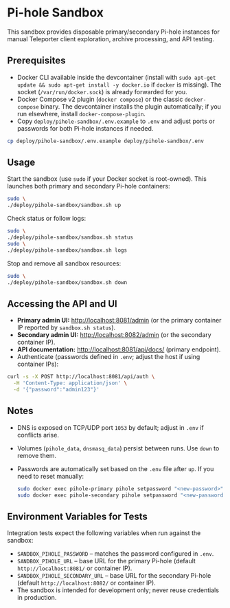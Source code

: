 # Pi-hole Sandbox

This sandbox provides disposable primary/secondary Pi-hole instances for manual Teleporter client exploration, archive processing, and API testing.

## Prerequisites

- Docker CLI available inside the devcontainer (install with `sudo apt-get update && sudo apt-get install -y docker.io` if `docker` is missing). The socket (`/var/run/docker.sock`) is already forwarded for you.
- Docker Compose v2 plugin (`docker compose`) or the classic `docker-compose` binary. The devcontainer installs the plugin automatically; if you run elsewhere, install `docker-compose-plugin`.
- Copy `deploy/pihole-sandbox/.env.example` to `.env` and adjust ports or passwords for both Pi-hole instances if needed.

```bash
cp deploy/pihole-sandbox/.env.example deploy/pihole-sandbox/.env
```

## Usage

Start the sandbox (use `sudo` if your Docker socket is root-owned). This launches both primary and secondary Pi-hole containers:

```bash
sudo \
./deploy/pihole-sandbox/sandbox.sh up
```

Check status or follow logs:

```bash
sudo \
./deploy/pihole-sandbox/sandbox.sh status
sudo \
./deploy/pihole-sandbox/sandbox.sh logs
```

Stop and remove all sandbox resources:

```bash
sudo \
./deploy/pihole-sandbox/sandbox.sh down
```

## Accessing the API and UI

- **Primary admin UI:** <http://localhost:8081/admin> (or the primary container IP reported by `sandbox.sh status`).
- **Secondary admin UI:** <http://localhost:8082/admin> (or the secondary container IP).
- **API documentation:** <http://localhost:8081/api/docs/> (primary endpoint).
- Authenticate (passwords defined in `.env`; adjust the host if using container IPs):

```bash
curl -s -X POST http://localhost:8081/api/auth \
  -H 'Content-Type: application/json' \
  -d '{"password":"admin123"}'
```

## Notes

- DNS is exposed on TCP/UDP port `1053` by default; adjust in `.env` if conflicts arise.
- Volumes (`pihole_data`, `dnsmasq_data`) persist between runs. Use `down` to remove them.
- Passwords are automatically set based on the `.env` file after `up`. If you need to reset manually:

  ```bash
  sudo docker exec pihole-primary pihole setpassword "<new-password>"
  sudo docker exec pihole-secondary pihole setpassword "<new-password>"
  ```

## Environment Variables for Tests

Integration tests expect the following variables when run against the sandbox:

- `SANDBOX_PIHOLE_PASSWORD` – matches the password configured in `.env`.
- `SANDBOX_PIHOLE_URL` – base URL for the primary Pi-hole (default `http://localhost:8081/` or container IP).
- `SANDBOX_PIHOLE_SECONDARY_URL` – base URL for the secondary Pi-hole (default `http://localhost:8082/` or container IP).
- The sandbox is intended for development only; never reuse credentials in production.
